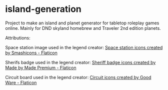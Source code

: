 # island-generation
Project to make an island and planet generator for tabletop roleplay games online. Mainly for DND skyland homebrew and Traveler 2nd edition planets.


Attributions:

Space station image used in the legend creator:
<a href="https://www.flaticon.com/free-icons/space-station" title="space station icons">Space station icons created by Smashicons - Flaticon</a>

Sherifs badge used in the legend creator:
<a href="https://www.flaticon.com/free-icons/sheriff-badge" title="sheriff badge icons">Sheriff badge icons created by Made by Made Premium - Flaticon</a>

Circuit board used in the legend creator:
<a href="https://www.flaticon.com/free-icons/circuit" title="circuit icons">Circuit icons created by Good Ware - Flaticon</a>